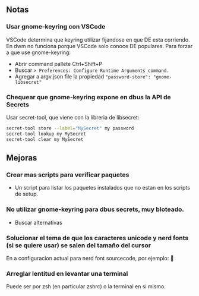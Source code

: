 ## Notas

### Usar gnome-keyring con VSCode
VSCode determina que keyring utilizar fijandose en que DE esta corriendo. En dwm no funciona porque VSCode solo conoce DE populares. Para forzar a que use gnome-keyring:
- Abrir command pallete Ctrl+Shift+P
- Buscar `> Preferences: Configure Runtime Arguments command.`
- Agregar a argv.json file la propiedad `"password-store": "gnome-libsecret"`

### Chequear que gnome-keyring expone en dbus la API de Secrets
Usar secret-tool, que viene con la libreria de libsecret:
```sh
secret-tool store --label="MySecret" my password
secret-tool lookup my MySecret
secret-tool clear my MySecret
```

## Mejoras

### Crear mas scripts para verificar paquetes
- Un script para listar los paquetes instalados que no estan en los scripts de setup.

### No utilizar gnome-keyring para dbus secrets, muy bloteado.
- Buscar alternativas

### Solucionar el tema de que los caracteres unicode y nerd fonts (si se quiere usar) se salen del tamaño del cursor

En a configuracion actual para nerd font sourcecode, por ejemplo:  

### Arreglar lentitud en levantar una terminal

Puede ser por zsh (en particular zshrc) o la terminal en si mismo.
